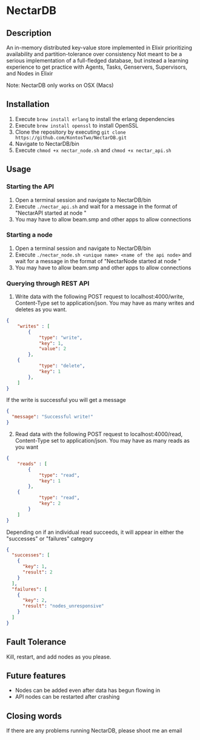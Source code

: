 # NectarDB
## Description
An in-memory distributed key-value store implemented in Elixir prioritizing availability and partition-tolerance over consistency
Not meant to be a serious implementation of a full-fledged database, but instead a learning experience to get practice with Agents, Tasks, Genservers,
Supervisors, and Nodes in Elixir

Note: NectarDB only works on OSX (Macs)

## Installation
1. Execute `brew install erlang` to install the erlang dependencies
2. Execute `brew install openssl` to install OpenSSL
1. Clone the repository by executing `git clone https://github.com/KontosTwo/NectarDB.git`
2. Navigate to NectarDB/bin
3. Execute `chmod +x nectar_node.sh` and `chmod +x nectar_api.sh`

## Usage
### Starting the API
1. Open a terminal session and navigate to NectarDB/bin
2. Execute `./nectar_api.sh` and wait for a message in the format of "NectarAPI started at node <name of the api node>"
3. You may have to allow beam.smp and other apps to allow connections
  
### Starting a node
1. Open a terminal session and navigate to NectarDB/bin
2. Execute `./nectar_node.sh <unique name> <name of the api node>` and wait for a message in the format of "NectarNode started at node <name of the node>"
3. You may have to allow beam.smp and other apps to allow connections

### Querying through REST API
1. Write data with the following POST request to localhost:4000/write, Content-Type set to application/json. You may have as many writes and deletes as you want. 
```json
{
	"writes" : [
		{
			"type": "write",
			"key": 1,
			"value": 2
		},
    {
			"type": "delete",
			"key": 1
		},
	]
}
```
If the write is successful you will get a message
```json
{
  "message": "Successful write!"
}
```
2. Read data with the following POST request to localhost:4000/read, Content-Type set to application/json. You may have as many reads as you want
```json
{
	"reads" : [
		{
			"type": "read",
			"key": 1
		},
    {
			"type": "read",
			"key": 2
		}
	]
}
```
Depending on if an individual read succeeds, it will appear in either the "successes" or "failures" category
```json
{
  "successes": [
    {
      "key": 1,
      "result": 2
    }
  ],
  "failures": [
    {
      "key": 2,
      "result": "nodes_unresponsive"
    }
  ]
}
```  

## Fault Tolerance
Kill, restart, and add nodes as you please.

## Future features
 - Nodes can be added even after data has begun flowing in
 - API nodes can be restarted after crashing
 
## Closing words
If there are any problems running NectarDB, please shoot me an email
